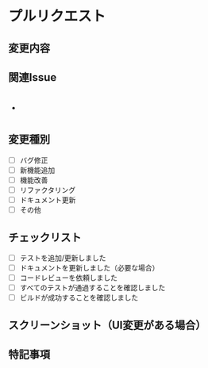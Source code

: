 # プルリクエスト

## 変更内容
<!-- 変更内容を簡潔に記載してください -->

## 関連Issue
<!-- 関連するIssueがあれば記載してください -->
- #

## 変更種別
- [ ] バグ修正
- [ ] 新機能追加
- [ ] 機能改善
- [ ] リファクタリング
- [ ] ドキュメント更新
- [ ] その他

## チェックリスト
- [ ] テストを追加/更新しました
- [ ] ドキュメントを更新しました（必要な場合）
- [ ] コードレビューを依頼しました
- [ ] すべてのテストが通過することを確認しました
- [ ] ビルドが成功することを確認しました

## スクリーンショット（UI変更がある場合）
<!-- UIの変更がある場合はスクリーンショットを添付してください -->

## 特記事項
<!-- レビュアーに伝えたい事項があれば記載してください --> 